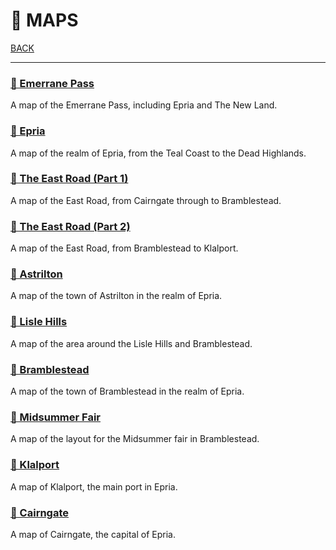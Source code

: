 # 📌 MAPS

[BACK](../README.md)

---

### [📌 Emerrane Pass](./Emerrane-Pass-Countries.jpg)

A map of the Emerrane Pass, including Epria and The New Land.

### [📌 Epria](./Epria.jpg)

A map of the realm of Epria, from the Teal Coast to the Dead Highlands.

### [📌 The East Road (Part 1)](./East-Road-Cairngate-to-Bramblestead.jpg)

A map of the East Road, from Cairngate through to Bramblestead. 

### [📌 The East Road (Part 2)](./East-Road-Bramblestead-to-Klalport.jpg)

A map of the East Road, from Bramblestead to Klalport. 

### [📌 Astrilton](./Astrilton.png)

A map of the town of Astrilton in the realm of Epria.

### [📌 Lisle Hills](./LISLE-HILLS.jpg)

A map of the area around the Lisle Hills and Bramblestead. 


### [📌 Bramblestead](./bramblestead.jpeg)

A map of the town of Bramblestead in the realm of Epria.

### [📌 Midsummer Fair](./Summer-fair.png)

A map of the layout for the Midsummer fair in Bramblestead.

### [📌 Klalport](./Klalport.png)

A map of Klalport, the main port in Epria. 

### [📌 Cairngate](./CAIRNGATE.png)
A map of Cairngate, the capital of Epria. 